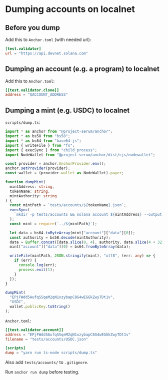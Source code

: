 # Dumping accounts on localnet

## Before you dump

Add this to `Anchor.toml` (with needed url):

```toml
[test.validator]
url = "https://api.devnet.solana.com"
```

## Dumping an account (e.g. a program) to localnet

Add this to `Anchor.toml`:

```toml
[[test.validator.clone]]
address = "$ACCOUNT_ADDRESS"
```

## Dumping a mint (e.g. USDC) to localnet

`scripts/dump.ts`:

```ts
import * as anchor from "@project-serum/anchor";
import * as bs58 from "bs58";
import * as bs64 from "base64-js";
import { writeFile } from "fs";
import { execSync } from "child_process";
import NodeWallet from "@project-serum/anchor/dist/cjs/nodewallet";

const provider = anchor.AnchorProvider.env();
anchor.setProvider(provider);
const wallet = (provider.wallet as NodeWallet).payer;

function dumpMint(
  mintAddress: string,
  tokenName: string,
  mintAuthority: string
) {
  const mintPath = `tests/accounts/${tokenName}.json`;
  execSync(
    `mkdir -p tests/accounts && solana account ${mintAddress} --output json -o ${mintPath} -um >/dev/null`
  );
  const mint = require(`../${mintPath}`);

  let data = bs64.toByteArray(mint["account"]["data"][0]);
  const authority = bs58.decode(mintAuthority);
  data = Buffer.concat([data.slice(0, 4), authority, data.slice(4 + 32)]);
  mint["account"]["data"][0] = bs64.fromByteArray(data);

  writeFile(mintPath, JSON.stringify(mint), "utf8", (err: any) => {
    if (err) {
      console.log(err);
      process.exit(1);
    }
  });
}

dumpMint(
  "EPjFWdd5AufqSSqeM2qN1xzybapC8G4wEGGkZwyTDt1v",
  "USDC",
  wallet.publicKey.toString()
);
```

`Anchor.toml`:

```toml
[[test.validator.account]]
address = "EPjFWdd5AufqSSqeM2qN1xzybapC8G4wEGGkZwyTDt1v"
filename = "tests/accounts/USDC.json"
```

```toml
[scripts]
dump = "yarn run ts-node scripts/dump.ts"
```

Also add `tests/accounts/` to `.gitignore`.

Run `anchor run dump` before testing.